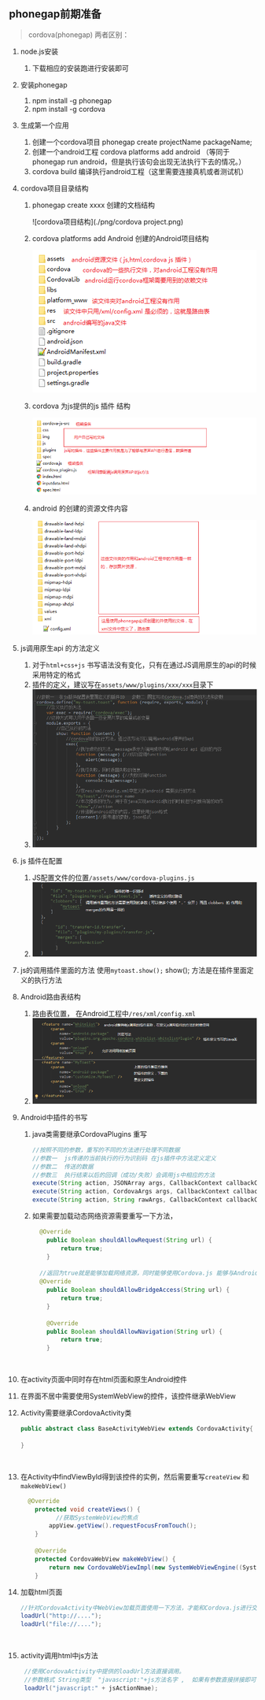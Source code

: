 ## phonegap前期准备

> cordova(phonegap) 两者区别：

1. node.js安装
   1. 下载相应的安装跑进行安装即可

2. 安装phonegap
   1. npm install -g phonegap
   2. npm install -g cordova

3. 生成第一个应用 
   1. 创建一个cordova项目     phonegap create projectName packageName;
   2. 创建一个android工程   cordova platforms add android （等同于phonegap run android，但是执行该句会出现无法执行下去的情况。）
   3. cordova  build   编译执行android工程（这里需要连接真机或者测试机）

4. cordova项目目录结构
   1.  phonegap create xxxx   创建的文档结构

       ![cordova项目结构](./png/cordova project.png)

   2. cordova platforms add Android 创建的Android项目结构

      ![android项目结构](./png/cordova_android.png)

   3. cordova 为js提供的js 插件 结构

      ![Codova 定义的js文件](./png/cordova_android_assets_www.png)

   4. android 的创建的资源文件内容

      ![android 的资源文件](./png/cordova_android_res.png)

5. js调用原生api 的方法定义

   1. 对于`html+css+js` 书写语法没有变化，只有在通过JS调用原生的api的时候采用特定的格式
   2. 插件的定义，建议写在`assets/www/plugins/xxx/xxx`目录下
   3. ![插件的书写](./png/cordova_js_pigins.png)

6. js 插件在配置

   1. JS配置文件的位置`/assets/www/cordova-plugins.js`
   2. ![插件的统一配置管理](./png/cordova_cordova_plugins_js.png)

7. js的调用插件里面的方法 使用`mytoast.show();`    show(); 方法是在插件里面定义的执行方法

8. Android路由表结构

   1. 路由表位置， 在Android工程中`/res/xml/config.xml`  
   2. ![路由表中对插件的配置](./png/cordova_res_xml_config_xml.png)

9. Android中插件的书写

   1. java类需要继承CordovaPlugins 重写   

      ```java
      //按照不同的参数，重写的不同的方法进行处理不同数据
      //参数一  js传递的当前执行的行为识别码 在js插件中方法定义定义
      //参数二  传送的数据
      //参数三  执行结束以后的回调（成功/失败）会调用js中相应的方法
      execute(String action, JSONArray args, CallbackContext callbackContext) 
      execute(String action, CordovaArgs args, CallbackContext callbackContext)
      execute(String action, String rawArgs, CallbackContext callbackContext)
      ```

   2. 如果需要加载动态网络资源需要重写一下方法，

      ```java
       	@Override
          public Boolean shouldAllowRequest(String url) {
              return true;
          }
       
       	//返回为true就是能够加载网络资源，同时能够使用Cordova.js 能够与Android相互调用
       	@Override
          public Boolean shouldAllowBridgeAccess(String url) {
              return true;
          }
         
          @Override
          public Boolean shouldAllowNavigation(String url) {
              return true;
          }
      ```

      ​

10. 在activity页面中同时存在html页面和原生Android控件

   1. 在界面不居中需要使用SystemWebView的控件，该控件继承WebView

   2. Activity需要继承CordovaActivity类 

      ```java
      public abstract class BaseActivityWebView extends CordovaActivity{
        
      }
      ```

      ​

   3. 在Activity中findViewById得到该控件的实例，然后需要重写`createView` 和 `makeWebView()` 

      ```java
      	@Override
          protected void createViews() {
            	//获取SystemWebView的焦点
              appView.getView().requestFocusFromTouch();
          }

          @Override
          protected CordovaWebView makeWebView() {
              return new CordovaWebViewImpl(new SystemWebViewEngine((SystemWebView) webView));
          }
      ```

   4. 加载html页面

      ```java
      //针对CordovaActivity中WebView加载页面使用一下方法，才能和Cordova.js进行交互
      loadUrl("http://....");
      loadUrl("file://....");
      ```

      ​

11. activity调用html中js方法

    ``` java
     //使用CordovaActivity中提供的loadUrl方法直接调用。
     //参数格式 String类型  "javascript:"+js方法名字 ,  如果有参数直接拼接即可
     loadUrl("javascript:" + jsActionNmae);
    ```

    ​

    ​